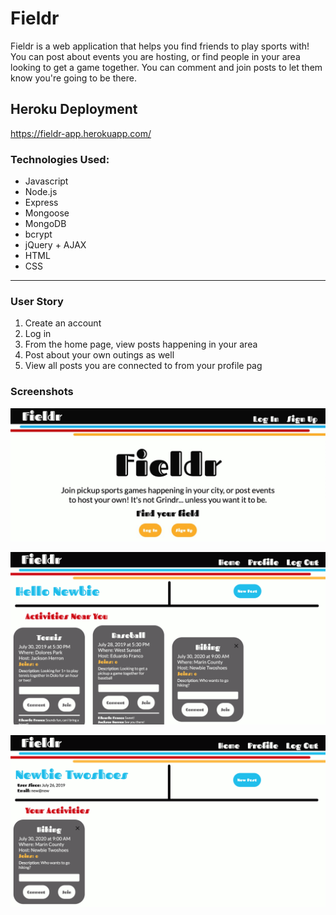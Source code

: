 # Fieldr
Fieldr is a web application that helps you find friends to play sports with! You can post about events you are hosting, or find people in your area looking to get a game together. You can comment and join posts to let them know you're going to be there.

## Heroku Deployment

https://fieldr-app.herokuapp.com/

### Technologies Used:

- Javascript
- Node.js
- Express
- Mongoose
- MongoDB
- bcrypt
- jQuery + AJAX
- HTML
- CSS


--- 

### User Story

1. Create an account
2. Log in
3. From the home page, view posts happening in your area
4. Post about your own outings as well
5. View all posts you are connected to from your profile pag

### Screenshots

![Index Page](./images/index-page.jpg)

![Home Page](./images/home-page.png)

![Profile Page](./images/profile-page.png)

